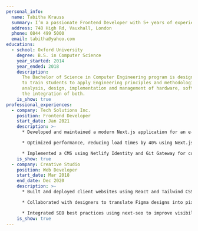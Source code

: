 ```yaml
---
personal_info:
  name: Tabitha Krauss
  summary: I’m a passionate Frontend Developer with 5+ years of experience crafting intuitive and engaging web experiences. Skilled in TypeScript, React, and Next.js, I specialize in building fast, accessible, and user-friendly applications. I have a strong eye for design and love bringing ideas to life through code.
  address: 748 High Rd, Vauxhall, London
  phone: 0844 499 5000
  email: tabitha@yahoo.com
educations:
  - school: Oxford University
    degree: B.S. in Computer Science
    year_started: 2014
    year_ended: 2018
    description:
      The Bachelor of Science in Computer Engineering program is designed
      to train students to apply Engineering principles and methodologies in the
      analysis, design, implementation and management of hardware, software and
      the integration of both.
    is_show: true
professional_experiences:
  - company: Tech Solutions Inc.
    position: Frontend Developer
    start_date: Jan 2021
    description: >-
      * Developed and maintained a modern Next.js application for an e-commerce platform.

      * Optimized performance, reducing load times by 40% using Next.js static exports.

      * Implemented a CMS using Netlify Identity and Git Gateway for content management.
    is_show: true
  - company: Creative Studio
    position: Web Developer
    start_date: Mar 2018
    end_date: Dec 2020
    description: >-
      * Built and deployed client websites using React and Tailwind CSS.

      * Collaborated with designers to translate Figma designs into pixel-perfect web pages.

      * Integrated SEO best practices using next-seo to improve visibility.
    is_show: true
---
```

